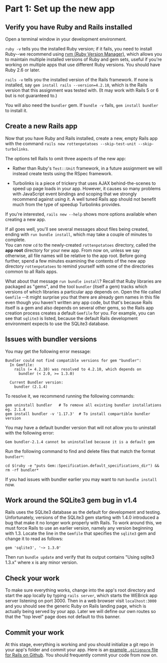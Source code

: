 # Part 1: Set up the new app

## Verify you have Ruby and Rails installed

Open a terminal window in your development environment.

`ruby -v` tells you the installed Ruby version; if it fails, you 
need to install Ruby--we recommend using [rvm (Ruby Version Manager)](https://rvm.io), 
which allows you to maintain multiple installed versions of Ruby and 
gem sets, useful if you're working on multiple apps that use different Ruby versions.
You should have Ruby 2.6 or later.

`rails -v` tells you the installed version of the Rails framework. 
If none is installed, say `gem install rails --version=4.2.10`, which is
the Rails version that this assignment was tested with.  (It may work with 
Rails 5 or 6 but is not guaranteed to.)

You will also need the `bundler` gem.  If `bundle -v` fails, `gem install bundler`
to install it.

## Create a new Rails app

Now that you have Ruby and Rails installed, create a new, empty
Rails app with the command `rails new rottenpotatoes --skip-test-unit --skip-turbolinks`.

The options tell Rails to omit three aspects of the new app:

* Rather than Ruby's `Test::Unit` framework, in a future assignment we will instead
create
tests using the RSpec framework.

* Turbolinks is a piece of trickery that uses AJAX behind-the-scenes to speed
up page loads in your app.  However, it causes so many problems with JavaScript
event bindings and scoping that we strongly recommend against using it.  A well
tuned Rails app should not benefit much from the type of speedup Turbolinks provides.

If you're interested, `rails new --help` shows more options available
when creating a new app.



If all goes well, you'll see several messages about files being created,
ending with `run bundle install`, which may take a couple of minutes to complete.  
You can now `cd` to the
newly-created `rottenpotatoes` directory, called the **app root**
directory for your new app.  From now on, unless we say otherwise, all
file names will be relative to the app root.  Before going further,
spend a few minutes examining the contents of the new app directory
`rottenpotatoes` to remind yourself with some of
the directories common to all Rails apps.

What about that message `run bundle install`?
Recall that Ruby libraries are packaged as "gems", and the tool
`bundler` (itself a gem) tracks which versions of which libraries a
particular app depends on.
Open the file called `Gemfile` --it might surprise you that there are 
already gem names in this file even though you haven't written any
app code, but that's because Rails itself is a gem and also depends on
several other gems, so the Rails app creation process creates a 
default `Gemfile` for you.  For example, 
you can see that `sqlite3` is listed, because the default
Rails development environment expects to use the SQLite3 database.

## Issues with bundler versions
You may get the following error message:
```
Bundler could not find compatible versions for gem "bundler":
  In Gemfile:
    rails (= 4.2.10) was resolved to 4.2.10, which depends on
      bundler (< 2.0, >= 1.3.0)

  Current Bundler version:
    bundler (2.1.4)
```

To resolve it, we recommend running the following commands:
```
gem uninstall bundler   # To remove all existing bundler installations eg. 2.1.4
gem install bundler -v '1.17.3'  # To install compartible bundler version
```

You may have a default bundler version that will not allow you to uninstall with the following error:
```
Gem bundler-2.1.4 cannot be uninstalled because it is a default gem
```

Run the following command to find and delete files that match the format `bundler*`:
```
cd $(ruby -e "puts Gem::Specification.default_specifications_dir") && rm -rf bundler*
```

If you had issues with bundler earlier you may want to run `bundle install` now.


## Work around the SQLite3 gem bug in v1.4

Rails uses the SQLite3 database as the default for development and testing.  
Unfortunately, versions of the SQLite3 gem starting with 1.4.0 introduced
a bug that make it no longer work properly with Rails.  To work around this,
we must force Rails to use an earlier version, namely any version beginning
with 1.3.  Locate the line in the `Gemfile` that specifies the `sqlite3` gem
and change it to read as follows:

`gem 'sqlite3', '~> 1.3.0'`

Then run `bundle update` and verify that its output contains "Using sqlite3 1.3.x" 
where x is any minor version.


## Check your work

To make sure everything works, change into the app's root directory and
start the app locally by typing `rails server`, which starts the WEBrick app server
listening on port 3000.  Then in a web browser
visit `localhost:3000` and you should see the generic Ruby on Rails landing page, 
which is actually being served by your app.  Later we will define our own routes
so that the "top level" page does not default to this banner.


## Commit your work
At this stage, everything is working and you should initialize a git repo in your app's folder and commit your app.
Here is an [example `.gitignore` file for Rails on Github](https://github.com/github/gitignore/blob/master/Rails.gitignore).
You should frequently commit your code from now on.
